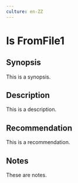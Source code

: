```yaml
---
culture: en-ZZ
---
```


# Is FromFile1

## Synopsis

This is a synopsis.

## Description

This is a description.

## Recommendation

This is a recommendation.

## Notes

These are notes.
